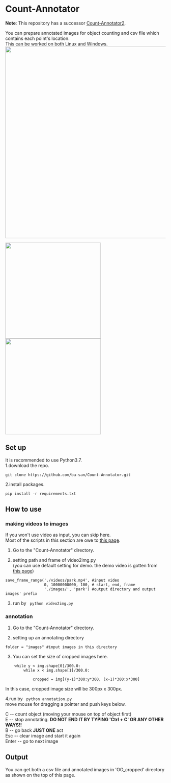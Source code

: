 # Count-Annotator
**Note**: This repository has a successor [Count-Annotator2](https://github.com/ba-san/Count-Annotator2).  

You can prepare annotated images for object counting and csv file which contains each point's location.  
This can be worked on both Linux and Windows.  
<img src="https://user-images.githubusercontent.com/44015510/55924149-97272500-5c43-11e9-95bf-96e7de80151a.png" width="600">


<img src="https://user-images.githubusercontent.com/44015510/55922933-524cbf80-5c3e-11e9-9c02-d4d5d7196183.png" width="300"><img src="https://user-images.githubusercontent.com/44015510/55923063-dc952380-5c3e-11e9-8c8b-8e0b6913d3a5.png" width="300">

## Set up
It is recommended to use Python3.7.  
1.download the repo.  
``` 
git clone https://github.com/ba-san/Count-Annotator.git  
``` 
2.install packages.  
``` 
pip install -r requirements.txt    
``` 

## How to use
### making videos to images
If you won't use video as input, you can skip here.  
Most of the scripts in this section are owe to [this page](https://note.nkmk.me/python-opencv-video-to-still-image/).  

1. Go to the "Count-Annotator" directory.  

2. setting path and frame of video2img.py  
(you can use default setting for demo. the demo video is gotten from [this page](https://www.pexels.com/video/people-walking-in-the-park-in-timelapse-mode-1625972/))  

``` 
save_frame_range('./videos/park.mp4', #input video
                 0, 10000000000, 100, # start, end, frame
                 './images/', 'park') #output directory and output images' prefix
``` 
3. run by ``` python video2img.py```  

### annotation
1. Go to the "Count-Annotator" directory.  

2. setting up an annotating directory  
``` 
folder = "images" #input images in this directory
``` 
3. You can set the size of cropped images here.  
``` 
	while y < img.shape[0]/300.0:
		while x < img.shape[1]/300.0:
							
			cropped = img[(y-1)*300:y*300, (x-1)*300:x*300]
``` 
In this case, cropped image size will be 300px x 300px.  

4.run by ``` python annotation.py```  
move mouse for dragging a pointer and push keys below.  

  C   -- count object (moving your mouse on top of object first)  
  E   -- stop annotating. **DO NOT END IT BY TYPING 'Ctrl + C' OR ANY OTHER WAYS!!**  
  B   -- go back **JUST ONE** act  
 Esc  -- clear image and start it again  
Enter -- go to next image  

## Output
You can get both a csv file and annotated images in 'OO_cropped' directory as shown on the top of this page.  
